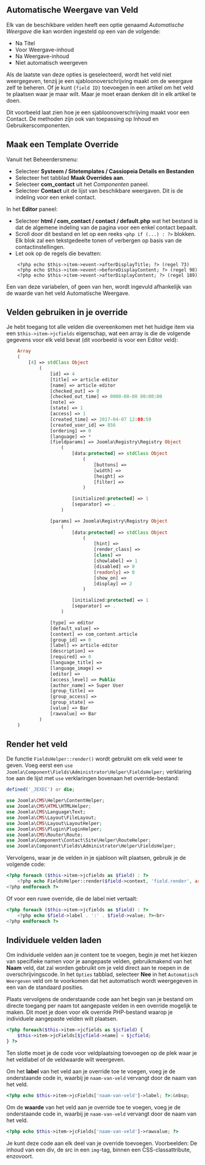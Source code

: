 <!-- Filename: J3.x:Adding_custom_fields/Overrides / Display title: Sjabloonoverschrijvingen -->

## Automatische Weergave van Veld

Elk van de beschikbare velden heeft een optie genaamd *Automatische Weergave* die kan worden ingesteld op een van de volgende:

* Na Titel
* Voor Weergave-inhoud
* Na Weergave-inhoud
* Niet automatisch weergeven

Als de laatste van deze opties is geselecteerd, wordt het veld niet weergegeven, tenzij je een sjabloonoverschrijving maakt om de weergave zelf te beheren. Of je kunt `{field ID}` toevoegen in een artikel om het veld te plaatsen waar je maar wilt. Maar je moet eraan denken dit in elk artikel te doen.

Dit voorbeeld laat zien hoe je een sjabloonoverschrijving maakt voor een Contact. De methoden zijn ook van toepassing op Inhoud en Gebruikerscomponenten.

## Maak een Template Override

Vanuit het Beheerdersmenu:

* Selecteer **Systeem / Sitetemplates / Cassiopeia Details en Bestanden**
* Selecteer het tabblad **Maak Overrides aan**.
* Selecteer **com_contact** uit het *Componenten* paneel.
* Selecteer **Contact** uit de lijst van beschikbare weergaven. Dit is de indeling voor een enkel contact.

In het **Editor** paneel:
* Selecteer **html / com_contact / contact / default.php** wat het bestand is dat de algemene indeling van de pagina voor een enkel contact bepaalt.
* Scroll door dit bestand en let op een reeks `<php if (...) : ?>` blokken. Elk blok zal een tekstgedeelte tonen of verbergen op basis van de contactinstellingen.
* Let ook op de regels die bevatten:
```
    <?php echo $this->item->event->afterDisplayTitle; ?> (regel 73)
    <?php echo $this->item->event->beforeDisplayContent; ?> (regel 98)
    <?php echo $this->item->event->afterDisplayContent; ?> (regel 189)
```
Een van deze variabelen, of geen van hen, wordt ingevuld afhankelijk van de waarde van het veld Automatische Weergave.

## Velden gebruiken in je override

Je hebt toegang tot alle velden die overeenkomen met het huidige item via een
`$this->item->jcfields` eigenschap, wat een array is die de volgende
gegevens voor elk veld bevat (dit voorbeeld is voor een Editor veld):

```php
    Array
    (
        [4] => stdClass Object
            (
                [id] => 4
                [title] => article-editor
                [name] => article-editor
                [checked_out] => 0
                [checked_out_time] => 0000-00-00 00:00:00
                [note] =>
                [state] => 1
                [access] => 1
                [created_time] => 2017-04-07 12:08:59
                [created_user_id] => 856
                [ordering] => 0
                [language] => *
                [fieldparams] => Joomla\Registry\Registry Object
                    (
                        [data:protected] => stdClass Object
                            (
                                [buttons] =>
                                [width] =>
                                [height] =>
                                [filter] =>
                            )

                        [initialized:protected] => 1
                        [separator] => .
                    )

                [params] => Joomla\Registry\Registry Object
                    (
                        [data:protected] => stdClass Object
                            (
                                [hint] =>
                                [render_class] =>
                                [class] =>
                                [showlabel] => 1
                                [disabled] => 0
                                [readonly] => 0
                                [show_on] =>
                                [display] => 2
                            )

                        [initialized:protected] => 1
                        [separator] => .
                    )

                [type] => editor
                [default_value] =>
                [context] => com_content.article
                [group_id] => 0
                [label] => article-editor
                [description] =>
                [required] => 0
                [language_title] =>
                [language_image] =>
                [editor] =>
                [access_level] => Public
                [author_name] => Super User
                [group_title] =>
                [group_access] =>
                [group_state] =>
                [value] => Bar
                [rawvalue] => Bar
            )
    )
```

## Render het veld

De functie `FieldsHelper::render()` wordt gebruikt om elk veld weer te geven. Voeg eerst een `use Joomla\Component\Fields\Administrator\Helper\FieldsHelper;` verklaring toe aan de lijst met `use` verklaringen bovenaan het override-bestand:

```php
defined('_JEXEC') or die;

use Joomla\CMS\Helper\ContentHelper;
use Joomla\CMS\HTML\HTMLHelper;
use Joomla\CMS\Language\Text;
use Joomla\CMS\Layout\FileLayout;
use Joomla\CMS\Layout\LayoutHelper;
use Joomla\CMS\Plugin\PluginHelper;
use Joomla\CMS\Router\Route;
use Joomla\Component\Contact\Site\Helper\RouteHelper;
use Joomla\Component\Fields\Administrator\Helper\FieldsHelper;
```

Vervolgens, waar je de velden in je sjabloon wilt plaatsen, gebruik je de volgende code:
```php
<?php foreach ($this->item->jcfields as $field) : ?>
	<?php echo FieldsHelper::render($field->context, 'field.render', array('field' => $field)); ?><br>
<?php endforeach ?>
```

Of voor een ruwe override, die de label niet vertaalt:

```php
<?php foreach ($this->item->jcfields as $field) : ?>
	<?php echo $field->label . ':' . $field->value; ?><br>
<?php endforeach ?>
```

## Individuele velden laden

Om individuele velden aan je content toe te voegen, begin je met het kiezen van specifieke namen voor je aangepaste velden, gebruikmakend van het **Naam** veld, dat zal worden gebruikt om je veld direct aan te roepen in de overschrijvingscode. In het `Opties` tabblad, selecteer **Nee** in het `Automatisch Weergeven` veld om te voorkomen dat het automatisch wordt weergegeven in een van de standaard posities.

Plaats vervolgens de onderstaande code aan het begin van je bestand om directe toegang per naam tot aangepaste velden in een override mogelijk te maken. Dit moet je doen voor elk override PHP-bestand waarop je individuele aangepaste velden wilt plaatsen.

```php
<?php foreach($this->item->jcfields as $jcfield) {
    $this->item->jcFields[$jcfield->name] = $jcfield;
} ?>
```

Ten slotte moet je de code voor veldplaatsing toevoegen op de plek waar je het veldlabel of de veldwaarde wilt weergeven.

Om het **label** van het veld aan je override toe te voegen, voeg je de onderstaande code in, waarbij je `naam-van-veld` vervangt door de naam van het veld.

```php
<?php echo $this->item->jcFields['naam-van-veld']->label; ?>:&nbsp;
```

Om de **waarde** van het veld aan je override toe te voegen, voeg je de onderstaande code in, waarbij je `naam-van-veld` vervangt door de naam van het veld.

```php
<?php echo $this->item->jcFields['naam-van-veld']->rawvalue; ?>
```

Je kunt deze code aan elk deel van je override toevoegen. Voorbeelden: De inhoud van een div, de src in een `img`-tag, binnen een CSS-classattribute, enzovoort.


